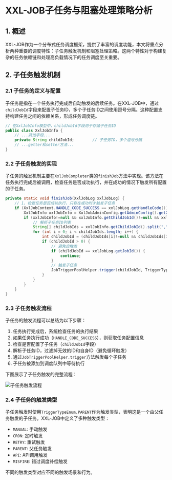 # XXL-JOB子任务与阻塞处理策略分析

## 1. 概述

XXL-JOB作为一个分布式任务调度框架，提供了丰富的调度功能，本文将重点分析两种重要的调度特性：子任务触发机制和阻塞处理策略。这两个特性对于构建复杂的任务依赖链和处理高负载情况下的任务调度至关重要。

## 2. 子任务触发机制

### 2.1 子任务的定义与配置

子任务是指在一个任务执行完成后自动触发的后续任务。在XXL-JOB中，通过`childJobId`字段来配置子任务ID，多个子任务ID之间使用逗号分隔。这种配置支持构建任务之间的依赖关系，形成任务调度链。

```java
// 在XxlJobInfo模型中，childJobId字段用于存储子任务ID
public class XxlJobInfo {
    // ...其他字段...
    private String childJobId;        // 子任务ID，多个逗号分隔
    // ...getter和setter方法...
}
```

### 2.2 子任务触发的实现

子任务的触发机制主要在`XxlJobCompleter`类的`finishJob`方法中实现。该方法在任务执行完成后被调用，检查任务是否成功执行，并在成功的情况下触发所有配置的子任务。

```java
private static void finishJob(XxlJobLog xxlJobLog) {
    // 1、检查任务是否成功执行，只有在成功时才触发子任务
    if (XxlJobContext.HANDLE_CODE_SUCCESS == xxlJobLog.getHandleCode()) {
        XxlJobInfo xxlJobInfo = XxlJobAdminConfig.getAdminConfig().getXxlJobInfoDao().loadById(xxlJobLog.getJobId());
        if (xxlJobInfo!=null && xxlJobInfo.getChildJobId()!=null && xxlJobInfo.getChildJobId().trim().length()>0) {
            // 解析子任务ID列表
            String[] childJobIds = xxlJobInfo.getChildJobId().split(",");
            for (int i = 0; i < childJobIds.length; i++) {
                int childJobId = (childJobIds[i]!=null && childJobIds[i].trim().length()>0 && isNumeric(childJobIds[i]))?Integer.valueOf(childJobIds[i]):-1;
                if (childJobId > 0) {
                    // 避免自触发
                    if (childJobId == xxlJobLog.getJobId()) {
                        continue;
                    }
                    // 触发子任务
                    JobTriggerPoolHelper.trigger(childJobId, TriggerTypeEnum.PARENT, -1, null, null, null);
                }
            }
        }
    }
}
```

### 2.3 子任务触发流程

子任务的触发流程可以总结为以下步骤：

1. 任务执行完成后，系统检查任务的执行结果
2. 如果任务执行成功（`HANDLE_CODE_SUCCESS`），则获取任务配置信息
3. 检查是否配置了子任务（`childJobId`字段）
4. 解析子任务ID，过滤掉无效的ID和自身ID（避免循环触发）
5. 通过`JobTriggerPoolHelper.trigger`方法触发每个子任务
6. 子任务被添加到调度队列中等待执行

下图展示了子任务触发的完整流程：

![子任务触发流程](docs/admin/subtask.puml)

### 2.4 子任务的触发类型

子任务触发时使用`TriggerTypeEnum.PARENT`作为触发类型，表明这是一个由父任务触发的子任务。XXL-JOB中定义了多种触发类型：

- `MANUAL`: 手动触发
- `CRON`: 定时触发
- `RETRY`: 重试触发
- `PARENT`: 父任务触发
- `API`: API调用触发
- `MISFIRE`: 错过调度补偿触发

不同的触发类型对应不同的触发场景和行为。
